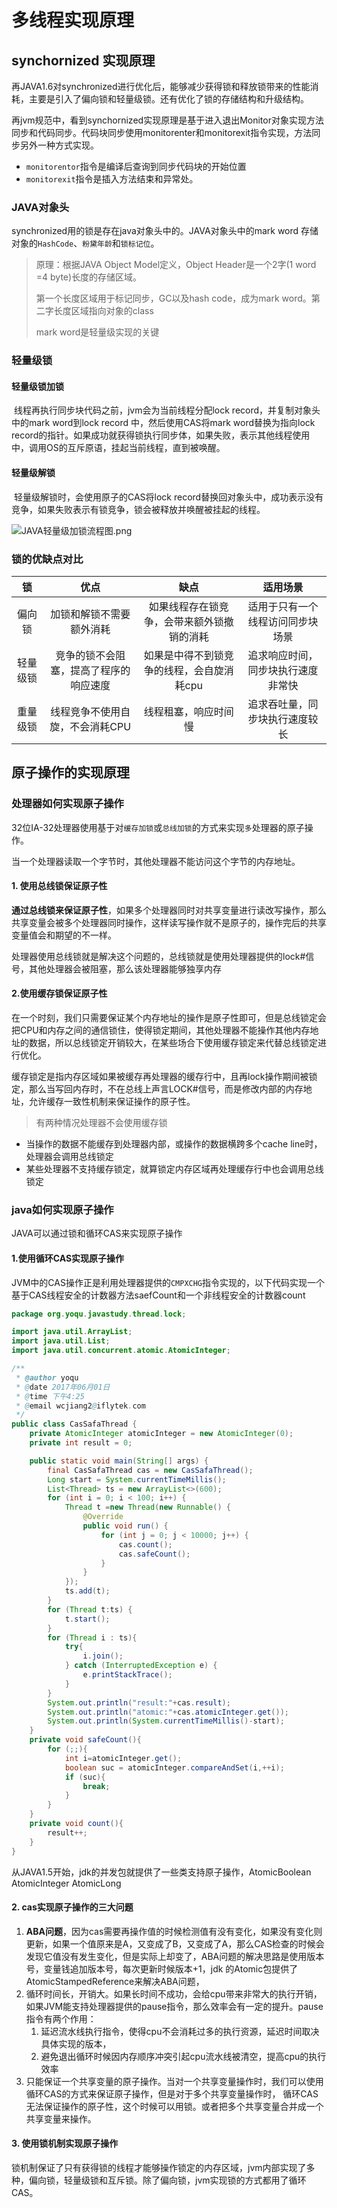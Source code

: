 # 多线程实现原理


## synchornized 实现原理

再JAVA1.6对synchronized进行优化后，能够减少获得锁和释放锁带来的性能消耗，主要是引入了偏向锁和轻量级锁。还有优化了锁的存储结构和升级结构。

再jvm规范中，看到synchornized实现原理是基于进入退出Monitor对象实现方法同步和代码同步。代码块同步使用monitorenter和monitorexit指令实现，方法同步另外一种方式实现。

* `monitorentor`指令是编译后查询到同步代码块的开始位置
* `monitorexit`指令是插入方法结束和异常处。

### JAVA对象头

synchronized用的锁是存在java对象头中的。JAVA对象头中的mark word 存储对象的`HashCode`、`粉黛年龄`和`锁标记位`。

> 原理：根据JAVA Object Model定义，Object Header是一个2字(1 word =4 byte)长度的存储区域。
>
> 第一个长度区域用于标记同步，GC以及hash code，成为mark word。第二字长度区域指向对象的class
>
> mark word是轻量级实现的关键



### 轻量级锁

#### 	轻量级锁加锁

​	线程再执行同步块代码之前，jvm会为当前线程分配lock record，并复制对象头中的mark word到lock record 中，然后使用CAS将mark word替换为指向lock record的指针。如果成功就获得锁执行同步体，如果失败，表示其他线程使用中，调用OS的互斥原语，挂起当前线程，直到被唤醒。

#### 轻量级解锁


​	轻量级解锁时，会使用原子的CAS将lock record替换回对象头中，成功表示没有竞争，如果失败表示有锁竞争，锁会被释放并唤醒被挂起的线程。

![JAVA轻量级加锁流程图.png](http://upload-images.jianshu.io/upload_images/1489067-5139101232327389.png?imageMogr2/auto-orient/strip%7CimageView2/2/w/1240)

### 锁的优缺点对比

|  锁   |         优点          |           缺点           |       适用场景        |
| :--: | :-----------------: | :--------------------: | :---------------: |
| 偏向锁  |    加锁和解锁不需要额外消耗     | 如果线程存在锁竞争，会带来额外锁撤销的消耗  | 适用于只有一个线程访问同步块场景  |
| 轻量级锁 | 竞争的锁不会阻塞，提高了程序的响应速度 | 如果是中得不到锁竞争的线程，会自旋消耗cpu | 追求响应时间，同步块执行速度非常快 |
| 重量级锁 |  线程竞争不使用自旋，不会消耗CPU  |       线程租塞，响应时间慢       |  追求吞吐量，同步块执行速度较长  |



## 原子操作的实现原理

### 处理器如何实现原子操作

32位IA-32处理器使用基于对`缓存加锁`或`总线加锁`的方式来实现`多`处理器的原子操作。

 当一个处理器读取一个字节时，其他处理器不能访问这个字节的内存地址。

#### 1. 使用总线锁保证原子性

**通过总线锁来保证原子性**，如果多个处理器同时对共享变量进行读改写操作，那么共享变量会被多个处理器同时操作，这样读写操作就不是原子的，操作完后的共享变量值会和期望的不一样。

处理器使用总线锁就是解决这个问题的，总线锁就是使用处理器提供的lock#信号，其他处理器会被阻塞，那么该处理器能够独享内存

#### 2.使用缓存锁保证原子性

在一个时刻，我们只需要保证某个内存地址的操作是原子性即可，但是总线锁定会把CPU和内存之间的通信锁住，使得锁定期间，其他处理器不能操作其他内存地址的数据，所以总线锁定开销较大，在某些场合下使用缓存锁定来代替总线锁定进行优化。

缓存锁定是指内存区域如果被缓存再处理器的缓存行中，且再lock操作期间被锁定，那么当写回内存时，不在总线上声言LOCK#信号，而是修改内部的内存地址，允许缓存一致性机制来保证操作的原子性。

>  有两种情况处理器不会使用缓存锁

- 当操作的数据不能缓存到处理器内部，或操作的数据横跨多个cache line时，处理器会调用总线锁定
- 某些处理器不支持缓存锁定，就算锁定内存区域再处理缓存行中也会调用总线锁定

### java如何实现原子操作

JAVA可以通过锁和循环CAS来实现原子操作

#### 1.使用循环CAS实现原子操作

JVM中的CAS操作正是利用处理器提供的`CMPXCHG`指令实现的，以下代码实现一个基于CAS线程安全的计数器方法saefCount和一个非线程安全的计数器count

```java
package org.yoqu.javastudy.thread.lock;

import java.util.ArrayList;
import java.util.List;
import java.util.concurrent.atomic.AtomicInteger;

/**
 * @author yoqu
 * @date 2017年06月01日
 * @time 下午4:25
 * @email wcjiang2@iflytek.com
 */
public class CasSafaThread {
    private AtomicInteger atomicInteger = new AtomicInteger(0);
    private int result = 0;

    public static void main(String[] args) {
        final CasSafaThread cas = new CasSafaThread();
        Long start = System.currentTimeMillis();
        List<Thread> ts = new ArrayList<>(600);
        for (int i = 0; i < 100; i++) {
            Thread t =new Thread(new Runnable() {
                @Override
                public void run() {
                    for (int j = 0; j < 10000; j++) {
                        cas.count();
                        cas.safeCount();
                    }
                }
            });
            ts.add(t);
        }
        for (Thread t:ts) {
            t.start();
        }
        for (Thread i : ts){
            try{
                i.join();
            } catch (InterruptedException e) {
                e.printStackTrace();
            }
        }
        System.out.println("result:"+cas.result);
        System.out.println("atomic:"+cas.atomicInteger.get());
        System.out.println(System.currentTimeMillis()-start);
    }
    private void safeCount(){
        for (;;){
            int i=atomicInteger.get();
            boolean suc = atomicInteger.compareAndSet(i,++i);
            if (suc){
                break;
            }
        }
    }
    private void count(){
        result++;
    }
}
```

从JAVA1.5开始，jdk的并发包就提供了一些类支持原子操作，AtomicBoolean AtomicInteger AtomicLong 

#### 2. cas实现原子操作的三大问题

1. **ABA问题**，因为cas需要再操作值的时候检测值有没有变化，如果没有变化则更新，如果一个值原来是A，又变成了B，又变成了A，那么CAS检查的时候会发现它值没有发生变化，但是实际上却变了，ABA问题的解决思路是使用版本号，变量钱追加版本号，每次更新时候版本+1，jdk 的Atomic包提供了AtomicStampedReference来解决ABA问题，
2. 循环时间长，开销大。如果长时间不成功，会给cpu带来非常大的执行开销，如果JVM能支持处理器提供的pause指令，那么效率会有一定的提升。pause 指令有两个作用：
   1. 延迟流水线执行指令，使得cpu不会消耗过多的执行资源，延迟时间取决具体实现的版本，
   2. 避免退出循环时候因内存顺序冲突引起cpu流水线被清空，提高cpu的执行效率
3. 只能保证一个共享变量的原子操作。当对一个共享变量操作时，我们可以使用循环CAS的方式来保证原子操作，但是对于多个共享变量操作时， 循环CAS无法保证操作的原子性，这个时候可以用锁。或者把多个共享变量合并成一个共享变量来操作。

#### 3. 使用锁机制实现原子操作
锁机制保证了只有获得锁的线程才能够操作锁定的内存区域，jvm内部实现了多种，偏向锁，轻量级锁和互斥锁。除了偏向锁，jvm实现锁的方式都用了循环CAS。